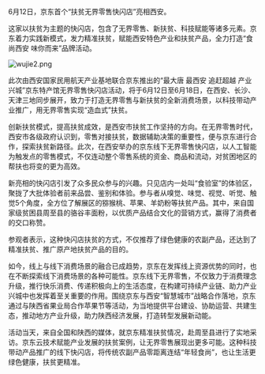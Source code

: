 6月12日，京东首个“扶贫无界零售快闪店”亮相西安。

这家以扶贫为主题的快闪店，包含了无界零售、新扶贫、科技赋能等诸多元素。京东着力实践新模式，发力精准扶贫，赋能西安特色产业和扶贫产品，全力打造“食尚西安 味你而来”品牌活动。

![wujie2.png]()

此次由西安国家民用航天产业基地联合京东推出的“最大唐 最西安 追赶超越 产业兴城”京东特产馆无界零售快闪店活动，将于6月12日至6月18日，在西安、长沙、天津三地同步展开，致力于打造无界零售与新扶贫的全新消费场景，以科技带动产业推广，用无界零售实现“造血式”扶贫。

创新扶贫模式，提高扶贫成效，是西安市扶贫工作坚持的方向。在无界零售时代，西安市各级政府认识到，零售对接扶贫，数据辅助决策的重要性，便与京东进行合作，探索扶贫新路径。此次，在西安举办的京东线下无界零售快闪店，以人工智能为触发点的零售模式，不仅连动整个零售系统的资金、商品和流动，对贫困地区的帮扶也将变的更为高效。

新亮相的快闪店引发了众多民众参与的兴趣。只见店内一处叫“食验室”的体验区，聚拢了大批体验者前来品尝、鉴别和体验。参与者从嗅觉、味觉、视觉、听觉、触觉5个角度，全方位了解展区的猕猴桃、苹果、羊奶粉等扶贫产品。其中，来自国家级贫困县周至县的骆谷丰面粉，以优质产品结合文化的营销方式，赢得了消费者的交口称赞。

参观者表示，这种快闪店扶贫的方式，不仅推荐了绿色健康的农副产品，还达到了精准扶贫、推广原产地扶贫产品的目的。

如今，线上与线下消费场景的融合已成趋势，京东在发挥线上资源优势的同时，也在不断探索线下消费场景的各种可能性。京东线下无界零售，不仅致力于消费理念升级，推行快乐消费、传递积极向上的生活态度，在构建可持续产业链、助力产业兴城中也发挥着至关重要的作用。围绕京东与西安“智慧城市”战略合作落地，京东通过与陕西省果业局合作苹果节等活动，为当地提供平台建设、协助运营、共建生态，推动地方产业升级，助力陕西经济发展，打造转型发展新动能。

活动当天，来自全国和陕西的媒体，就京东精准扶贫情况，赴周至县进行了实地采访。京东云技术赋能产业发展的扶贫案例，让无界零售展现出更多可能。这种科技带动产品推广的线下快闪店，将传统农副产品零距离连结“年轻食尚”，也让生活更绿色健康，扶贫更精准。